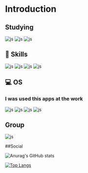 # Introduction
## Studying
![js](https://img.shields.io/badge/JavaScript-F7DF1E?style=for-the-badge&logo=JavaScript&logoColor=white)
![js](https://img.shields.io/badge/TypeScript-007ACC?style=for-the-badge&logo=typescript&logoColor=white)
![js](https://img.shields.io/badge/PostgreSQL-316192?style=for-the-badge&logo=postgresql&logoColor=white)
## 🚀 Skills
![js](https://img.shields.io/badge/Python-3776AB?style=for-the-badge&logo=python&logoColor=white)
![js](https://img.shields.io/badge/C-00599C?style=for-the-badge&logo=c&logoColor=white)
![js](https://img.shields.io/badge/MySQL-00000F?style=for-the-badge&logo=mysql&logoColor=white)
![js](https://img.shields.io/badge/MariaDB-003545?style=for-the-badge&logo=mariadb&logoColor=white)

## 💻 OS
### __I was used this apps at the work__
![js](https://img.shields.io/badge/Linux-FCC624?style=for-the-badge&logo=linux&logoColor=black)
![js](https://img.shields.io/badge/Red%20Hat-EE0000?style=for-the-badge&logo=redhat&logoColor=white)
![js](https://img.shields.io/badge/Ubuntu-E95420?style=for-the-badge&logo=ubuntu&logoColor=white)
![js](https://img.shields.io/badge/Windows-0078D6?style=for-the-badge&logo=windows&logoColor=white)


## Group
![js](https://img.shields.io/badge/Slack-4A154B?style=for-the-badge&logo=slack&logoColor=white)

##Social

![Anurag's GitHub stats](https://github-readme-stats.vercel.app/api?username=anuraghazra&show_icons=true&theme=radical)

[![Top Langs](https://github-readme-stats.vercel.app/api/top-langs/?username=r4ff1n)](https://github.com/anuraghazra/github-readme-stats)

<!--
**r4ff1n/r4ff1n** is a ✨ _special_ ✨ repository because its `README.md` (this file) appears on your GitHub profile.


Here are some ideas to get you started:

- 🔭 I’m currently working on ...
- 🌱 I’m currently learning ...
- 👯 I’m looking to collaborate on ...
- 🤔 I’m looking for help with ...
- 💬 Ask me about ...
- 📫 How to reach me: ...
- 😄 Pronouns: ...
- ⚡ Fun fact: ...
-->

